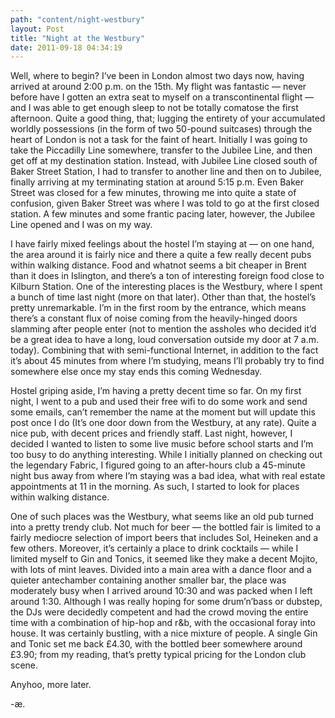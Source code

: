 ```yaml
---
path: "content/night-westbury"
layout: Post
title: "Night at the Westbury"
date: 2011-09-18 04:34:19
---
```


Well, where to begin? I’ve been in London almost two days now, having arrived at around 2:00 p.m. on the 15th. My flight was fantastic — never before have I gotten an extra seat to myself on a transcontinental flight — and I was able to get enough sleep to not be totally comatose the first afternoon. Quite a good thing, that; lugging the entirety of your accumulated worldly possessions (in the form of two 50-pound suitcases) through the heart of London is not a task for the faint of heart. Initially I was going to take the Piccadilly Line somewhere, transfer to the Jubilee Line, and then get off at my destination station. Instead, with Jubilee Line closed south of Baker Street Station, I had to transfer to another line and then on to Jubilee, finally arriving at my terminating station at around 5:15 p.m. Even Baker Street was closed for a few minutes, throwing me into quite a state of confusion, given Baker Street was where I was told to go at the first closed station. A few minutes and some frantic pacing later, however, the Jubilee Line opened and I was on my way.

I have fairly mixed feelings about the hostel I’m staying at — on one hand, the area around it is fairly nice and there a quite a few really decent pubs within walking distance. Food and whatnot seems a bit cheaper in Brent than it does in Islington, and there’s a ton of interesting foreign food close to Kilburn Station. One of the interesting places is the Westbury, where I spent a bunch of time last night (more on that later). Other than that, the hostel’s pretty unremarkable. I’m in the first room by the entrance, which means there’s a constant flux of noise coming from the heavily-hinged doors slamming after people enter (not to mention the assholes who decided it’d be a great idea to have a long, loud conversation outside my door at 7 a.m. today). Combining that with semi-functional Internet, in addition to the fact it’s about 45 minutes from where I’m studying, means I’ll probably try to find somewhere else once my stay ends this coming Wednesday.

Hostel griping aside, I’m having a pretty decent time so far. On my first night, I went to a pub and used their free wifi to do some work and send some emails, can’t remember the name at the moment but will update this post once I do (It’s one door down from the Westbury, at any rate). Quite a nice pub, with decent prices and friendly staff. Last night, however, I decided I wanted to listen to some live music before school starts and I’m too busy to do anything interesting. While I initially planned on checking out the legendary Fabric, I figured going to an after-hours club a 45-minute night bus away from where I’m staying was a bad idea, what with real estate appointments at 11 in the morning. As such, I started to look for places within walking distance. 

One of such places was the Westbury, what seems like an old pub turned into a pretty trendy club. Not much for beer — the bottled fair is limited to a fairly mediocre selection of import beers that includes Sol, Heineken and a few others. Moreover, it’s certainly a place to drink cocktails — while I limited myself to Gin and Tonics, it seemed like they make a decent Mojito, with lots of mint leaves. Divided into a main area with a dance floor and a quieter antechamber containing another smaller bar, the place was moderately busy when I arrived around 10:30 and was packed when I left around 1:30. Although I was really hoping for some drum’n’bass or dubstep, the DJs were decidedly competent and had the crowd moving the entire time with a combination of hip-hop and r&b, with the occasional foray into house. It was certainly bustling, with a nice mixture of people. A single Gin and Tonic set me back £4.30, with the bottled beer somewhere around £3.90; from my reading, that’s pretty typical pricing for the London club scene.

Anyhoo, more later.

-æ.